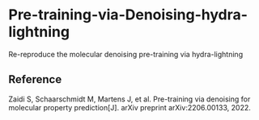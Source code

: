 # Pre-training-via-Denoising-hydra-lightning
Re-reproduce the molecular denoising pre-training via hydra-lightning




## Reference

Zaidi S, Schaarschmidt M, Martens J, et al. Pre-training via denoising for molecular property prediction[J]. arXiv preprint arXiv:2206.00133, 2022.
